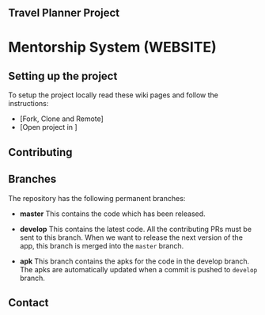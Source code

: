 ## Travel Planner Project

# Mentorship System (WEBSITE)




## Setting up the project

To setup the project locally read these wiki pages and follow the instructions:

 - [Fork, Clone and Remote]
 - [Open project in ]

## Contributing 



## Branches

The repository has the following permanent branches:

 * **master** This contains the code which has been released.

 * **develop** This contains the latest code. All the contributing PRs must be sent to this branch. When we want to release the next version of the app, this branch is merged into the `master` branch.

 * **apk** This branch contains the apks for the code in the develop branch. The apks are automatically updated when a commit is pushed to `develop` branch.

## Contact


